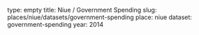 type: empty
title: Niue / Government Spending
slug: places/niue/datasets/government-spending
place: niue
dataset: government-spending
year: 2014
